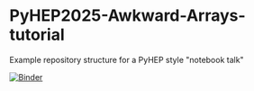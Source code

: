 # PyHEP2025-Awkward-Arrays-tutorial

Example repository structure for a PyHEP style "notebook talk"

[![Binder](https://mybinder.org/badge_logo.svg)](https://mybinder.org/v2/gh/ianna/PyHEP2025-Awkward-Arrays-tutorial/HEAD?urlpath=%2Fdoc%2Ftree%2Ftutorial.ipynb)
